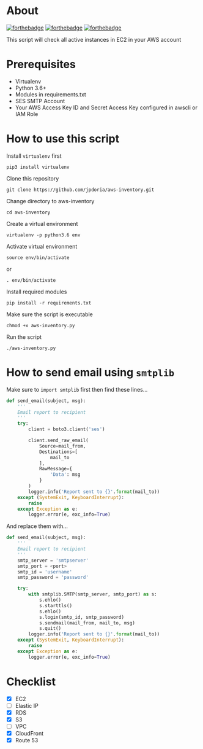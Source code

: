 # About #

[![forthebadge](http://forthebadge.com/images/badges/built-with-love.svg)](http://forthebadge.com)
[![forthebadge](http://forthebadge.com/images/badges/powered-by-electricity.svg)](http://forthebadge.com)
[![forthebadge](http://forthebadge.com/images/badges/kinda-sfw.svg)](http://forthebadge.com)

This script will check all active instances in EC2 in your AWS account

# Prerequisites
* Virtualenv
* Python 3.6+
* Modules in requirements.txt
* SES SMTP Account
* Your AWS Access Key ID and Secret Access Key configured in awscli or IAM Role

# How to use this script

Install `virtualenv` first

```
pip3 install virtualenv
```

Clone this repository

```
git clone https://github.com/jpdoria/aws-inventory.git
```

Change directory to aws-inventory

```
cd aws-inventory
```

Create a virtual environment

```
virtualenv -p python3.6 env
```

Activate virtual environment

```
source env/bin/activate
```

or

```
. env/bin/activate
```

Install required modules

```
pip install -r requirements.txt
```

Make sure the script is executable

```
chmod +x aws-inventory.py
```

Run the script

```
./aws-inventory.py
```

# How to send email using `smtplib`

Make sure to `import smtplib` first then find these lines...

```python
def send_email(subject, msg):
    '''
    Email report to recipient
    '''
    try:
        client = boto3.client('ses')

        client.send_raw_email(
            Source=mail_from,
            Destinations=[
                mail_to
            ],
            RawMessage={
                'Data': msg
            }
        )
        logger.info('Report sent to {}'.format(mail_to))
    except (SystemExit, KeyboardInterrupt):
        raise
    except Exception as e:
        logger.error(e, exc_info=True)
```

And replace them with...

```python
def send_email(subject, msg):
    '''
    Email report to recipient
    '''
	smtp_server = 'smtpserver'
	smtp_port = <port>
	smtp_id = 'username'
	smtp_password = 'password'

	try:
		with smtplib.SMTP(smtp_server, smtp_port) as s:
			s.ehlo()
			s.starttls()
			s.ehlo()
			s.login(smtp_id, smtp_password)
			s.sendmail(mail_from, mail_to, msg)
			s.quit()
		logger.info('Report sent to {}'.format(mail_to))
	except (SystemExit, KeyboardInterrupt):
        raise
    except Exception as e:
        logger.error(e, exc_info=True)
```

# Checklist
- [x] EC2
- [ ] Elastic IP
- [x] RDS
- [x] S3
- [ ] VPC
- [x] CloudFront
- [x] Route 53
